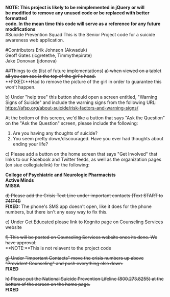 **NOTE: This project is likely to be reimplemented in jQuery or will**  
**be modified to remove any unused code or be replaced with better formatted**  
**code. In the mean time this code will serve as a reference for any future**  
**modifications**  
#Suicide Prevention Squad
This is the Senior Project code for a suicide awareness web application.

#Contributors
Erik Johnson (Akwaduk)  
Geoff Gates (icgretethe, Timmythepirate)  
Jake Donovan (jdonova)  

##Things to do (list of future implementations)
~~a) when viewed on a tablet all you can see is the top of the girl's head.~~  
**FIXED:**Had to remove the picture of the girl in order to guarantee this won't happen.

b) Under "help tree" this button should open a screen entitled, "Warning Signs of Suicide" and include the warning signs from the following URL: <https://afsp.org/about-suicide/risk-factors-and-warning-signs/> 

At the bottom of this screen, we'd like a button that says "Ask the Question" on the "Ask the Question" screen, please include the following:  
1. Are you having any thoughts of suicide?  
2. You seem pretty down/discouraged. Have you ever had thoughts about ending your life?

c) Please add a button on the home screen that says "Get Involved" that links to our Facebook and Twitter feeds, as well as the organization pages (on siue collegiatelink) for the following:

**College of Psychiatric and Neurologic Pharmacists**  
**Active Minds**  
**MISSA**  

~~d) Please add the Crisis Text Line under important contacts (Text START to 741741)~~  
**FIXED:** The phone's SMS app doesn't open, like it does for the phone numbers, but there isn't any easy way to fix this.

e) Under Get Educated please link to Kognito page on Counseling Services website

~~f) This will be posted on Counseling Services website once its done. We have approval.~~  
**NOTE:**This is not relavent to the project code

~~g) Under "Important Contacts" move the crisis numbers up above "Provident Counseling" and push everything else down.~~  
**FIXED**

~~h) Please put the National Suicide Prevention Lifeline (800.273.8255) at the bottom of the screen on the home page.~~  
**FIXED**
